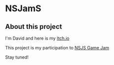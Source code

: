 # NSJamS

## About this project
I'm David and here is my [Itch.io](https://david-3lm.itch.io/)

This project is my participation to [NSJS Game Jam](https://itch.io/jam/nsjs-2023-jam-1)

Stay tuned!

